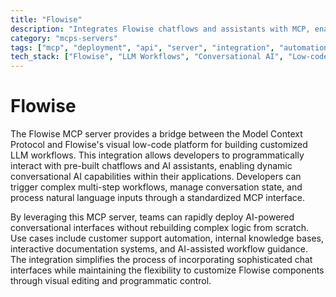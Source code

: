 ```yaml
---
title: "Flowise"
description: "Integrates Flowise chatflows and assistants with MCP, enabling seamless AI-powered conversational interfaces in existing systems."
category: "mcps-servers"
tags: ["mcp", "deployment", "api", "server", "integration", "automation"]
tech_stack: ["Flowise", "LLM Workflows", "Conversational AI", "Low-code Platforms"]
---
```


# Flowise

The Flowise MCP server provides a bridge between the Model Context Protocol and Flowise's visual low-code platform for building customized LLM workflows. This integration allows developers to programmatically interact with pre-built chatflows and AI assistants, enabling dynamic conversational AI capabilities within their applications. Developers can trigger complex multi-step workflows, manage conversation state, and process natural language inputs through a standardized MCP interface.

By leveraging this MCP server, teams can rapidly deploy AI-powered conversational interfaces without rebuilding complex logic from scratch. Use cases include customer support automation, internal knowledge bases, interactive documentation systems, and AI-assisted workflow guidance. The integration simplifies the process of incorporating sophisticated chat interfaces while maintaining the flexibility to customize Flowise components through visual editing and programmatic control.
